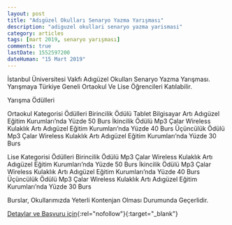 ```yaml
---
layout: post
title: "Adıgüzel Okulları Senaryo Yazma Yarışması"
description: "adiguzel okullari senaryo yazma yarismasi"
category: articles
tags: [mart 2019, senaryo yarışması]
comments: true
lastDate: 1552597200
dateHuman: "15 Mart 2019"
---
```


İstanbul Üniversitesi Vakfı Adıgüzel Okulları Senaryo Yazma Yarışması. Yarışmaya Türkiye Geneli Ortaokul Ve Lise Öğrencileri Katılabilir.

Yarışma Ödülleri

Ortaokul Kategorisi Ödülleri
Birincilik Ödülü Tablet Bilgisayar Artı Adıgüzel Eğitim Kurumları’nda Yüzde 50 Burs
İkincilik Ödülü Mp3 Çalar Wireless Kulaklık Artı Adıgüzel Eğitim Kurumları’nda Yüzde 40 Burs
Üçüncülük Ödülü Mp3 Çalar Wireless Kulaklık Artı Adıgüzel Eğitim Kurumları’nda Yüzde 30 Burs

Lise Kategorisi Ödülleri
Birincilik Ödülü Mp3 Çalar Wireless Kulaklık Artı Adıgüzel Eğitim Kurumları’nda Yüzde 50 Burs
İkincilik Ödülü Mp3 Çalar Wireless Kulaklık Artı Adıgüzel Eğitim Kurumları’nda Yüzde 40 Burs
Üçüncülük Ödülü Mp3 Çalar Wireless Kulaklık Artı Adıgüzel Eğitim Kurumları’nda Yüzde 30 Burs

Burslar, Okullarımızda Yeterli Kontenjan Olması Durumunda Geçerlidir.

[Detaylar ve Başvuru için](https://www.guncel-egitim.org/adiguzel-okullari-senaryo-yazma-yarismasi/?utm_source=edebiyatyarismalari.com&utm_medium=affiliate){:rel="nofollow"}{:target="_blank"}